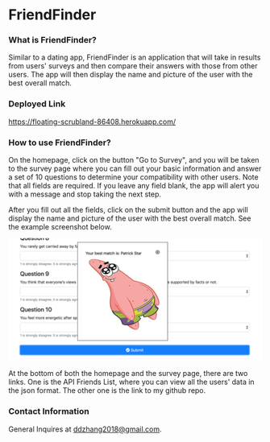 # FriendFinder

### What is FriendFinder? 
Similar to a dating app, FriendFinder is an application that will take in results from users' surveys and then compare their answers with those from other users. The app  will then display the name and picture of the user with the best overall match.

### Deployed Link
https://floating-scrubland-86408.herokuapp.com/ 

### How to use FriendFinder? 
On the homepage, click on the button "Go to Survey", and you will be taken to the survey page where you can fill out your basic information and answer a set of 10 questions to determine your compatibility with other users. Note that all fields are required. If you leave any field blank, the app will alert you with a message and stop taking the next step. 

After you fill out all the fields, click on the submit button and the app will display the name and picture of the user with the best overall match. See the example screenshot below. 

![Image of Patrick Star](./example_img.png)

At the bottom of both the homepage and the survey page, there are two links. One is the API Friends List, where you can view all the users' data in the json format. The other one is the link to my github repo. 

### Contact Information 
General Inquires at ddzhang2018@gmail.com. 
